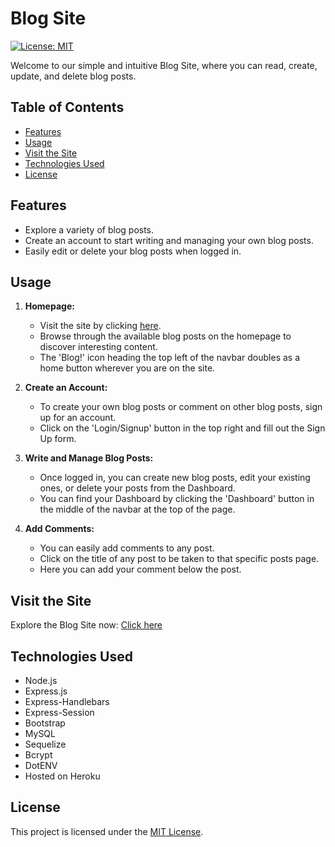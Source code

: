 # Blog Site
[![License: MIT](https://img.shields.io/badge/License-MIT-yellow.svg)](https://opensource.org/licenses/MIT)

Welcome to our simple and intuitive Blog Site, where you can read, create, update, and delete blog posts.

## Table of Contents

- [Features](#features)
- [Usage](#usage)
- [Visit the Site](#visit-the-site)
- [Technologies Used](#technologies-used)
- [License](#license)

## Features

- Explore a variety of blog posts.
- Create an account to start writing and managing your own blog posts.
- Easily edit or delete your blog posts when logged in.

## Usage

1. **Homepage:**
   - Visit the site by clicking [here](https://your-blog-site.herokuapp.com/).
   - Browse through the available blog posts on the homepage to discover interesting content.
   - The 'Blog!' icon heading the top left of the navbar doubles as a home button wherever you are on the site.

2. **Create an Account:**
   - To create your own blog posts or comment on other blog posts, sign up for an account.
   - Click on the 'Login/Signup' button in the top right and fill out the Sign Up form.

3. **Write and Manage Blog Posts:**
   - Once logged in, you can create new blog posts, edit your existing ones, or delete your posts from the Dashboard.
   - You can find your Dashboard by clicking the 'Dashboard' button in the middle of the navbar at the top of the page.

4. **Add Comments:**
   - You can easily add comments to any post.
   - Click on the title of any post to be taken to that specific posts page.
   - Here you can add your comment below the post.

## Visit the Site

Explore the Blog Site now: [Click here](https://your-blog-site.herokuapp.com/)

## Technologies Used

- Node.js
- Express.js
- Express-Handlebars
- Express-Session
- Bootstrap
- MySQL
- Sequelize
- Bcrypt
- DotENV
- Hosted on Heroku

## License

This project is licensed under the [MIT License](https://opensource.org/licenses/MIT).